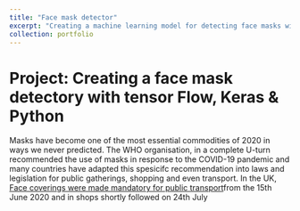 ```yaml
---
title: "Face mask detector"
excerpt: "Creating a machine learning model for detecting face masks with Python <br/><img src='/images/2020-08-01-fask-mask/mask.jpg' style="max-width: 500px;">"
collection: portfolio
---
```

# Project: Creating a face mask detectory with tensor Flow, Keras & Python

Masks have become one of the most essential commodities of 2020 in ways we never predicted. The WHO organisation, in a complete U-turn recommended the use of masks in response to the COVID-19 pandemic and many countries have adapted this spesicifc recommendation into laws and legislation for public gatherings, shopping and even transport. In the UK, [Face coverings were made mandatory for public transport]()from the 15th June 2020 and in shops shortly followed on 24th July
